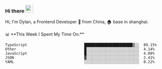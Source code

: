 ### Hi there <img src="https://media.giphy.com/media/hvRJCLFzcasrR4ia7z/giphy.gif" width="25px">

<!-- ![visitors](https://visitor-badge.glitch.me/badge?page_id=dislfyer.dislfyer) --!>

Hi, I'm Dylan, a Frontend Developer 🚀 from China, 🏠 base in shanghai.
<br/>
<br/>

📊 **This Week I Spent My Time On:**


<!--START_SECTION:waka-->

```text
TypeScript                          ██████████████████████▒░░  89.15%
Other                               █░░░░░░░░░░░░░░░░░░░░░░░░  4.14%
JavaScript                          █░░░░░░░░░░░░░░░░░░░░░░░░  4.08%
JSON                                ▓░░░░░░░░░░░░░░░░░░░░░░░░  2.41%
YAML                                ░░░░░░░░░░░░░░░░░░░░░░░░░  0.22%
```

<!--END_SECTION:waka-->

<!--
**About Me:**
 -->
